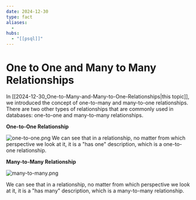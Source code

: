 ```yaml
---
date: 2024-12-30
type: fact
aliases:
  -
hubs:
  - "[[psql]]"
---
```


# One to One and Many to Many Relationships

In [[2024-12-30_One-to-Many-and-Many-to-One-Relationships|this topic]], we introduced the concept of one-to-many and many-to-one relationships. There are two other types of relationships that are commonly used in databases: one-to-one and many-to-many relationships.

**One-to-One Relationship**

![one-to-one.png](../assets/imgs/one-to-one.png)
We can see that in a relationship, no matter from which perspective we look at it, it is a "has one" description, which is a one-to-one relationship.


**Many-to-Many Relationship**

![many-to-many.png](../assets/imgs/many-to-many.png)

We can see that in a relationship, no matter from which perspective we look at it, it is a "has many" description, which is a many-to-many relationship.
